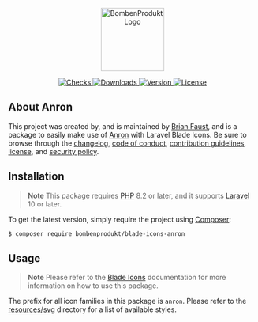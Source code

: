 <p align="center">
    <a href="https://bombenprodukt.com" target="_blank">
        <img src="https://raw.githubusercontent.com/faustbrian/assets/main/logo-text.svg" width="128" alt="BombenProdukt Logo" />
    </a>
</p>

<p align="center">
    <a href="https://github.com/faustbrian/blade-icons-anron/actions">
        <img src="https://badge.sh/github/check-runs/BombenProdukt/blade-icons-anron" alt="Checks" />
    </a>
    <a href="https://packagist.org/packages/bombenprodukt/blade-icons-anron">
        <img src="https://badge.sh/packagist/downloads/BombenProdukt/blade-icons-anron" alt="Downloads" />
    </a>
    <a href="https://packagist.org/packages/bombenprodukt/blade-icons-anron">
        <img src="https://badge.sh/packagist/version/BombenProdukt/blade-icons-anron" alt="Version" />
    </a>
    <a href="https://packagist.org/packages/bombenprodukt/blade-icons-anron">
        <img src="https://badge.sh/packagist/license/BombenProdukt/blade-icons-anron" alt="License" />
    </a>
</p>

## About Anron

This project was created by, and is maintained by [Brian Faust](https://github.com/faustbrian), and is a package to easily make use of [Anron](https://www.anron.pro/) with Laravel Blade Icons. Be sure to browse through the [changelog](CHANGELOG.md), [code of conduct](.github/CODE_OF_CONDUCT.md), [contribution guidelines](.github/CONTRIBUTING.md), [license](LICENSE), and [security policy](.github/SECURITY.md).

## Installation

> **Note**
> This package requires [PHP](https://www.php.net/) 8.2 or later, and it supports [Laravel](https://laravel.com/) 10 or later.

To get the latest version, simply require the project using [Composer](https://getcomposer.org/):

```bash
$ composer require bombenprodukt/blade-icons-anron
```

## Usage

> **Note**
> Please refer to the [Blade Icons](https://github.com/faustbrian/blade-icons) documentation for more information on how to use this package.

The prefix for all icon families in this package is `anron`. Please refer to the [resources/svg](/resources/svg) directory for a list of available styles.
